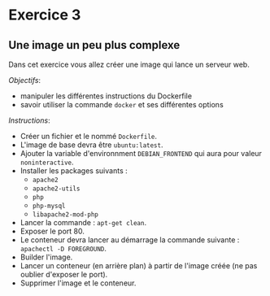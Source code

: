 # Exercice 3

## Une image un peu plus complexe

Dans cet exercice vous allez créer une image qui lance un serveur web.

*Objectifs*:
- manipuler les différentes instructions du Dockerfile
- savoir utiliser la commande `docker` et ses différentes options

*Instructions*:

* Créer un fichier et le nommé `Dockerfile`.
* L'image de base devra être `ubuntu:latest`.
* Ajouter la variable d'environnment `DEBIAN_FRONTEND` qui aura pour valeur `noninteractive`.
* Installer les packages suivants :
  - `apache2`
  - `apache2-utils`
  - `php`
  - `php-mysql`
  - `libapache2-mod-php`
* Lancer la commande : `apt-get clean`.
* Exposer le port 80.
* Le conteneur devra lancer au démarrage la commande suivante : `apachectl -D FOREGROUND`.
* Builder l'image.
* Lancer un conteneur (en arrière plan) à partir de l'image créée (ne pas oublier d'exposer le port).
* Supprimer l'image et le conteneur.
